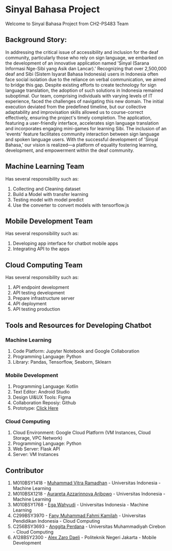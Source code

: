 # Sinyal Bahasa Project
Welcome to Sinyal Bahasa Project from CH2-PS483 Team

## Background Story:
In addressing the critical issue of accessibility and inclusion for the deaf community, particularly those who rely on sign language, we embarked on the development of an innovative application named 'Sinyal (Sarana Informasi Nge-Sibi yang Asik dan Lancar).' Recognizing that over 2,500,000 deaf and Sibi (Sistem Isyarat Bahasa Indonesia) users in Indonesia often face social isolation due to the reliance on verbal communication, we aimed to bridge this gap. Despite existing efforts to create technology for sign language translation, the adoption of such solutions in Indonesia remained suboptimal.
Our team, comprising individuals with varying levels of IT experience, faced the challenges of navigating this new domain. The initial execution deviated from the predefined timeline, but our collective adaptability and improvisation skills allowed us to course-correct effectively, ensuring the project's timely completion. The application, featuring a user-friendly interface, accelerates sign language translation and incorporates engaging mini-games for learning Sibi. The inclusion of an 'events' feature facilitates community interaction between sign language and spoken language users. With the successful development of 'Sinyal Bahasa,' our vision is realized—a platform of equality fostering learning, development, and empowerment within the deaf community.


## Machine Learning Team
Has several responsibility such as:
1. Collecting and Cleaning dataset
2. Build a Model with transfer learning
3. Testing model with model predict
4. Use the converter to convert models with tensorflow.js

## Mobile Development Team
Has several responsibility such as:
1. Developing app interface for chatbot mobile apps
2. Integrating API to the apps

## Cloud Computing Team
Has several responsibility such as:
1. API endpoint development
2. API testing development
3. Prepare infrastructure server
4. API deployment
5. API testing production

## Tools and Resources for Developing Chatbot

### Machine Learning
1. Code Platform: Jupyter Notebook and Google Collaboration
2. Programming Language: Python
3. Library: Pandas, Tensorflow, Seaborn, Sklearn

### Mobile Development
1. Programming Language: Kotlin
2. Text Editor: Android Studio 
3. Design UI&UX Tools: Figma
4. Collaboration Reposiy: Github
5. Prototype: [Click Here](https://example.com)

### Cloud Computing
1. Cloud Environment: Google Cloud Platform (VM Instances, Cloud Storage, VPC Network)
2. Programming Language: Python
3. Web Server: Flask API
4. Server: VM Instances

## Contributor

1. M010BSY1418 - [Muhammad Vitra Ramadhan](linkedin) - Universitas Indonesia - Machine Learning 
2. M010BSX1218 - [Aurareta Azzarinnova Aribowo](linkedin)  - Universitas Indonesia - Machine Learning 
3. M010BSY1768 - [Ega Wahyudi](linkedin) - Universitas Indonesia - Machine Learning 
4. C299BSY3970 - [Fany Muhammad Fahmi Kamilah](linkedin) - Universitas Pendidikan Indonesia - Cloud Computing 
5. C256BSY3693 - [Anggita Perdana](linkedin) - Universitas Muhammadiyah Cirebon - Cloud Computing 
6. A128BSY2300 - [Alex Zaro Daeli](linkedin) - Politeknik Negeri Jakarta - Mobile Development 

